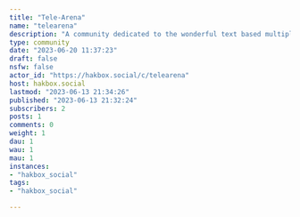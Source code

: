 ```yaml
---
title: "Tele-Arena" 
name: "telearena"
description: "A community dedicated to the wonderful text based multiplayer adventure game. Check out the [Tele-Arena Shrine](https://tele-arena.tumblr.com/) to find active servers. "
type: community
date: "2023-06-20 11:37:23"
draft: false
nsfw: false
actor_id: "https://hakbox.social/c/telearena"
host: hakbox.social
lastmod: "2023-06-13 21:34:26"
published: "2023-06-13 21:32:24"
subscribers: 2
posts: 1
comments: 0
weight: 1
dau: 1
wau: 1
mau: 1
instances:
- "hakbox_social"
tags: 
- "hakbox_social"

---
```

